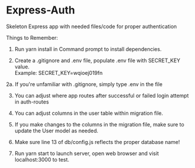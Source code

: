 # Express-Auth
Skeleton Express app with needed files/code for proper authentication


Things to Remember:
1.  Run yarn install in Command prompt to install dependencies.

2.  Create a .gitignore and .env file, populate .env file with SECRET_KEY value. <br />
Example:  SECRET_KEY=wqioej019fn

2a. If you're unfamiliar with .gitignore, simply type .env in the file

3.  You can adjust where app routes after successful or failed login attempt in auth-routes

4.  You can adjust columns in the user table within migration file.

5.  If you make changes to the columns in the migration file, make sure to update the User model as needed.

6.  Make sure line 13 of db/config.js reflects the proper database name!

7.  Run yarn start to launch server, open web browser and visit localhost:3000 to test.

